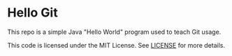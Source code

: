 # Hello Git

This repo is a simple Java "Hello World" program used to teach Git usage.

This code is licensed under the MIT License. See [LICENSE](LICENSE) for more details.
